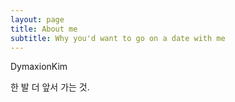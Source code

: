 ```yaml
---
layout: page
title: About me
subtitle: Why you'd want to go on a date with me
---
```


DymaxionKim

한 발 더 앞서 가는 것.

